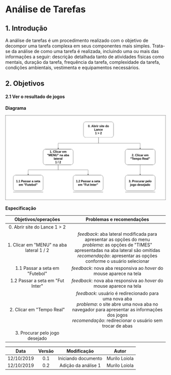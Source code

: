 # Análise de Tarefas

## 1. Introdução

A análise de tarefas é um procedimento realizado com o objetivo de decompor uma tarefa complexa em seus componentes mais simples. Trata-se da análise de como uma tarefa é realizada, incluindo uma ou mais das informações a seguir: descrição detalhada tanto de atividades físicas como mentais, duração da tarefa, frequência da tarefa, complexidade da tarefa, condições ambientais, vestimenta e equipamentos necessários.

## 2. Objetivos
#### 2.1 Ver o resultado de jogos
**Diagrama**

![Diagrama1](../img/ver_resultado.png)

**Especificação**

| Objetivos/operações | Problemas e recomendações |
|  :------: | :------: |
| 0. Abrir site do Lance 1 > 2| |
| 1. Clicar em "MENU" na aba lateral 1 / 2| *feedback*: aba lateral modificada para apresentar as opções do menu<br>*problema*: as opções de "TIMES" apresentadas na aba lateral são omitidas<br>*recomendação*: apresentar as opções conforme o usuário selecionar |
| 1.1 Passar a seta em "Futebol"| *feedback*: nova aba responsiva ao *hover* do mouse aparece na tela|
| 1.2 Passar a seta em "Fut Inter"| *feedback*: nova aba responsiva ao *hover* do mouse aparece na tela |
| 2. Clicar em "Tempo Real"| *feedback*: usuário é redirecionado para uma nova aba<br>*problema*: o site abre uma nova aba no navegador para apresentar as informações dos jogos<br>*recomendação*: redirecionar o usuário sem trocar de abas |
| 3. Procurar pelo jogo desejado|||

| Data | Versão | Modificação | Autor |
|  :------: | :------: | :------: | :------: |
| 12/10/2019 | 0.1 | Iniciando documento | Murilo Loiola |
| 12/10/2019 | 0.2 | Adição da análise 1 | Murilo Loiola |
